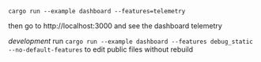 `cargo run --example dashboard --features=telemetry`

then go to http://localhost:3000 and see the dashboard telemetry

*development*
run `cargo run --example dashboard --features debug_static --no-default-features` to edit public files without rebuild
